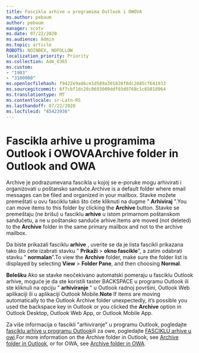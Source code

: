 ```yaml
---
title: Fascikla arhive u programima Outlook i OWOVA
ms.author: pebaum
author: pebaum
manager: scotv
ms.date: 07/22/2020
ms.audience: Admin
ms.topic: article
ROBOTS: NOINDEX, NOFOLLOW
localization_priority: Priority
ms.collection: Adm_O365
ms.custom:
- "1903"
- "3100008"
ms.openlocfilehash: f9422e9a86ce1d589a301828f8dc2885cf641933
ms.sourcegitcommit: 6f7cbf1dc28c0693009ddf03d9768c1c65018964
ms.translationtype: MT
ms.contentlocale: sr-Latn-RS
ms.lasthandoff: 07/22/2020
ms.locfileid: "45423936"
---
```

# <a name="archive-folder-in-outlook-and-owa"></a><span data-ttu-id="0c676-102">Fascikla arhive u programima Outlook i OWOVA</span><span class="sxs-lookup"><span data-stu-id="0c676-102">Archive folder in Outlook and OWA</span></span>

<span data-ttu-id="0c676-103">Archive je podrazumevana fascikla u kojoj se e-poruke mogu arhivirati i organizovati u poštansko sanduče.</span><span class="sxs-lookup"><span data-stu-id="0c676-103">Archive is a default folder where email messages can be filed and organized in your mailbox.</span></span> <span data-ttu-id="0c676-104">Stavke možete premeštati u ovu fasciklu tako što ćete kliknuti na dugme " **Arhiviraj** ".</span><span class="sxs-lookup"><span data-stu-id="0c676-104">You can move items to this folder by clicking the  **Archive**  button.</span></span> <span data-ttu-id="0c676-105">Stavke se premeštaju (ne brišu) u fasciklu **arhive** u istom primarnom poštanskom sandučetu, a ne u poštansko sanduče arhive.</span><span class="sxs-lookup"><span data-stu-id="0c676-105">Items are moved (not deleted) to the **Archive** folder in the same primary mailbox and not to the archive mailbox.</span></span>

<span data-ttu-id="0c676-106">Da biste prikazali fasciklu **arhive** , uverite se da je lista fascikli prikazana tako što ćete izabrati stavku " **Prikaži**  >  **okno fascikle**", a zatim odabrati stavku " **normalan**".</span><span class="sxs-lookup"><span data-stu-id="0c676-106">To view the **Archive** folder, make sure the folder list is displayed by selecting  **View** > **Folder Pane**,  and then choosing  **Normal**.</span></span>

<span data-ttu-id="0c676-107">**Belešku** Ako se stavke neočekivano automatski pomeraju u fasciklu Outlook arhive, moguće je da ste koristili taster BACKSPACE u programu Outlook ili ste kliknuli na opciju " **arhiviranje** " u Outlook radnoj površini, Outlook Web aplikaciji ili u aplikaciji Outlook Mobile.</span><span class="sxs-lookup"><span data-stu-id="0c676-107">**Note** If items are moving automatically to the Outlook Archive folder unexpectedly, it’s possible you used the backspace key in Outlook or you clicked the **Archive** option in Outlook Desktop, Outlook Web App, or Outlook Mobile App.</span></span>

<span data-ttu-id="0c676-108">Za više informacija o fascikli "arhiviranje" u programu Outlook, pogledajte [fasciklu arhive u programu Outlook](https://support.office.com/article/archive-in-outlook-for-windows-25f75777-3cdc-4c77-9783-5929c7b47028)ili za owe, pogledajte [FASCIKLU arhive u owi](https://support.office.com/article/organize-your-inbox-with-archive-sweep-and-other-tools-in-outlook-on-the-web-49b26f63-6399-4b4a-a580-14b9b1efe96d?ui=en-US&rs=en-US&ad=US).</span><span class="sxs-lookup"><span data-stu-id="0c676-108">For more information on the Archive folder in Outlook, see [Archive folder in Outlook](https://support.office.com/article/archive-in-outlook-for-windows-25f75777-3cdc-4c77-9783-5929c7b47028), or for OWA, see [Archive folder in OWA](https://support.office.com/article/organize-your-inbox-with-archive-sweep-and-other-tools-in-outlook-on-the-web-49b26f63-6399-4b4a-a580-14b9b1efe96d?ui=en-US&rs=en-US&ad=US).</span></span>